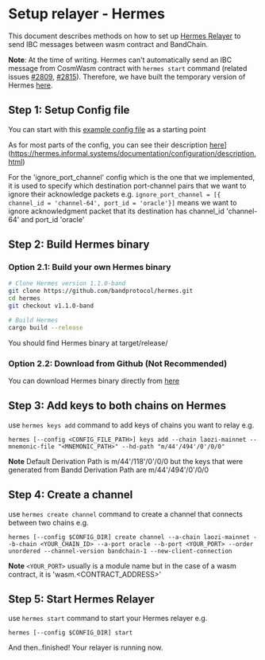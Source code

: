 # Setup relayer - Hermes

This document describes methods on how to set up [Hermes Relayer](https://github.com/informalsystems/hermes) to send IBC messages between wasm contract and BandChain.

**Note**: At the time of writing. Hermes can't automatically send an IBC message from CosmWasm contract with `hermes start` command (related issues [#2809](https://github.com/informalsystems/hermes/issues/2809), [#2815](https://github.com/informalsystems/hermes/pull/2815)). Therefore, we have built the temporary version of Hermes [here](https://github.com/bandprotocol/hermes).


## Step 1: Setup Config file
You can start with this [example config file](https://github.com/bandprotocol/hermes/blob/2c07633f234e06bb0fd2dd88ab97952c659497cd/config_example.toml) as a starting point

As for most parts of the config, you can see their description [here](https://hermes.informal.systems/documentation/configuration/description.html)](https://hermes.informal.systems/documentation/configuration/description.html) 

For the 'ignore_port_channel' config which is the one that we implemented, it is used to specify which destination port-channel pairs that we want to ignore their acknowledge packets 
e.g. `ignore_port_channel = [{ channel_id = 'channel-64', port_id = 'oracle'}]` means we want to ignore acknowledgment packet that its destination has channel_id 'channel-64' and port_id 'oracle'

## Step 2: Build Hermes binary

### Option 2.1: Build your own Hermes binary

```bash
# Clone Hermes version 1.1.0-band
git clone https://github.com/bandprotocol/hermes.git
cd hermes
git checkout v1.1.0-band

# Build Hermes
cargo build --release
```

You should find Hermes binary at target/release/

### Option 2.2: Download from Github (Not Recommended)

You can download Hermes binary directly from [here](https://github.com/bandprotocol/hermes/releases/tag/v1.1.0-band)

## Step 3: Add keys to both chains on Hermes

use `hermes keys add` command to add keys of chains you want to relay
e.g.
```
hermes [--config <CONFIG_FILE_PATH>] keys add --chain laozi-mainnet --mnemonic-file "<MNEMONIC_PATH>" --hd-path "m/44'/494'/0'/0/0"
```

**Note** 
Default Derivation Path is m/44'/118'/0'/0/0 but the keys that were generated from Bandd Derivation Path are m/44'/494'/0'/0/0

## Step 4: Create a channel

use `hermes create channel` command to create a channel that connects between two chains
e.g.
```
hermes [--config $CONFIG_DIR] create channel --a-chain laozi-mainnet --b-chain <YOUR_CHAIN_ID> --a-port oracle --b-port <YOUR_PORT> --order unordered --channel-version bandchain-1 --new-client-connection
```

**Note**
`<YOUR_PORT>` usually is a module name but in the case of a wasm contract, it is 'wasm.<CONTRACT_ADDRESS>'

## Step 5: Start Hermes Relayer

use `hermes start` command to start your Hermes relayer
e.g.
```
hermes [--config $CONFIG_DIR] start
```
And then..finished! Your relayer is running now.


